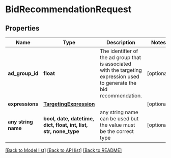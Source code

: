 # BidRecommendationRequest


## Properties
Name | Type | Description | Notes
------------ | ------------- | ------------- | -------------
**ad_group_id** | **float** | The identifier of the ad group that is associated with the targeting expression used to generate the bid recommendation. | [optional] 
**expressions** | [**TargetingExpression**](TargetingExpression.md) |  | [optional] 
**any string name** | **bool, date, datetime, dict, float, int, list, str, none_type** | any string name can be used but the value must be the correct type | [optional]

[[Back to Model list]](../README.md#documentation-for-models) [[Back to API list]](../README.md#documentation-for-api-endpoints) [[Back to README]](../README.md)


